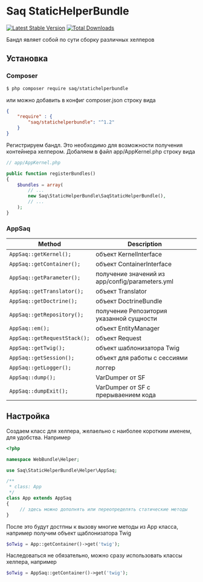 Saq StaticHelperBundle
=================
[![Latest Stable Version](https://poser.pugx.org/saq/statichelperbundle/v/stable)](https://packagist.org/packages/saq/statichelperbundle)
[![Total Downloads](https://poser.pugx.org/saq/statichelperbundle/downloads)](https://packagist.org/packages/saq/statichelperbundle)

Бандл являет собой по сути сборку различных хелперов

Установка
------------

### Composer
```bash
$ php composer require saq/statichelperbundle
```
или можно добавить в конфиг composer.json строку вида
```json
{
    "require" : {
        "saq/statichelperbundle": "^1.2"
    }
}
```
Регистрируем бандл. Это необходимо для возможности получения контейнера хелпером.
Добаляем в файл app/AppKernel.php строку вида

```php
// app/AppKernel.php

public function registerBundles()
{
    $bundles = array(
        // ...
        new Saq\StaticHelperBundle\SaqStaticHelperBundle(),
        // ...
    );
}
```

### AppSaq

Method                                              | Description
--------------------------------------------------- | --------------------------------------------------
`AppSaq::getKernel();`                              | объект KernelInterface
`AppSaq::getContainer();`                           | объект ContainerInterface
`AppSaq::getParameter();`                           | получение значений из app/config/parameters.yml
`AppSaq::getTranslator();`                          | объект Translator
`AppSaq::getDoctrine();`                            | объект DoctrineBundle
`AppSaq::getRepository();`                          | получение Репозитория указанной сущности
`AppSaq::em();`                                     | объект EntityManager
`AppSaq::getRequestStack();`                        | объект Request
`AppSaq::getTwig();`                                | объект шаблонизатора Twig
`AppSaq::getSession();`                             | объект для работы с сессиями
`AppSaq::getLogger();`                              | логгер
`AppSaq::dump();`                                   | VarDumper от SF
`AppSaq::dumpExit();`                               | VarDumper от SF c прерываением кода


Настройка
-------------
Создаем класс для хелпера, желаельно с наиболее коротким именем, для удобства.
Например
```php
<?php

namespace WebBundle\Helper;

use Saq\StaticHelperBundle\Helper\AppSaq;

/**
 * class: App
 */
class App extends AppSaq
{ 
	 // здесь можно дополнять или переопределять статические методы
}
```
После это будут достпны к вызову многие методы из App класса, например
получим объект щаблонизатора Twig
```php
$oTwig = App::getContainer()->get('twig');
```

Наследоваться не обязательно, можно сразу использовать классы хелпера, например
```php
$oTwig = AppSaq::getContainer()->get('twig');
```